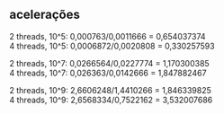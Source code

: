 acelerações
---
2 threads, 10^5: 0,000763/0,0011666 = 0,654037374  
4 threads, 10^5: 0,0006872/0,0020808 = 0,330257593


2 threads, 10^7: 0,0266564/0,0227774 = 1,170300385  
4 threads, 10^7: 0,026363/0,0142666 = 1,847882467


2 threads, 10^9: 2,6606248/1,4410266 = 1,846339825  
4 threads, 10^9: 2,6568334/0,7522162 = 3,532007686
